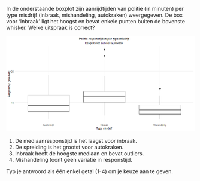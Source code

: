 In de onderstaande boxplot zijn aanrijdtijden van politie (in minuten) per type misdrijf (inbraak, mishandeling, autokraken) weergegeven. De box voor ‘Inbraak’ ligt het hoogst en bevat enkele punten buiten de bovenste whisker. Welke uitspraak is correct?

![Boxplot](media/image.png)

1.	De mediaanresponstijd is het laagst voor inbraak.
2.	De spreiding is het grootst voor autokraken.
3.	Inbraak heeft de hoogste mediaan en bevat outliers.
4.	Mishandeling toont geen variatie in responstijd.

Typ je antwoord als één enkel getal (1-4) om je keuze aan te geven.